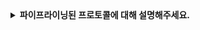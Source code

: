 <details>
  <summary><strong>파이프라이닝된 프로토콜에 대해 설명해주세요.</strong></summary>

  <br>
  
  파이프라이닝은 송신자가 수신자의 확인응답(ACK)을 기다리지 않고 여러 패킷을 연속적으로 전송할 수 있게 하는 기법입니다.

  파이프라이닝된 프로토콜의 특징은 다음과 같습니다. 
  * 여러 패킷이 동시에 전송되므로 각각을 구별할 수 있는 더 큰 범위의 순서 번호가 필요합니다. 
  * 여러 패킷을 동시에 처리해야 하므로 더 큰 버퍼가 필요합니다. 
  * 패킷 손실/손상/지연에 대한 대응 방식에 따라 이러한 요구사항의 구체적인 크기가 결정됩니다. 

  <br>
  
  </details>
</details>
